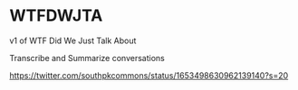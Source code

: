 # WTFDWJTA

v1 of WTF Did We Just Talk About

Transcribe and Summarize conversations

https://twitter.com/southpkcommons/status/1653498630962139140?s=20
